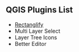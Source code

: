 ## QGIS Plugins List

- [Rectanglify](./qgis-rectanglify/)
- Multi Layer Select
- Layer Tree Icons
- Better Editor

